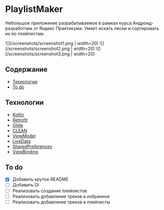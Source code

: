 # PlaylistMaker

Небольшое приложение разрабатываемое в рамках курса Андроид-разработчик от Яндекс Практикума. 
Умеет искать песни и сортировать их по плейлистам. 

![](/screenshots/screenshot1.png | width=20) ![](/screenshots/screenshot2.png | width=20) ![](/screenshots/screenshot3.png | width=20)

## Содержание
- [Технологии](#технологии)
- [To do](#to-do)

## Технологии
- [Kotlin](https://kotlinlang.org/)
- [Retrofit](https://square.github.io/retrofit/)
- [Glide](https://github.com/bumptech/glide)
- [CLEAN](https://blog.cleancoder.com/uncle-bob/2012/08/13/the-clean-architecture.html)
- [ViewModel](https://developer.android.com/topic/libraries/architecture/viewmodel)
- [LiveData](https://developer.android.com/topic/libraries/architecture/livedata)
- [SharedPreferences](https://developer.android.com/reference/android/content/SharedPreferences)
- [ViewBinding](https://developer.android.com/topic/libraries/view-binding)


## To do
- [x] Добавить крутое README
- [ ] Добавить DI 
- [ ] Реализовать создание плейлистов
- [ ] Реализовать добавление треков в избранное
- [ ] Реализовать добавление треков в плейлисты